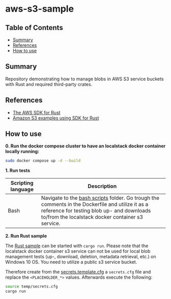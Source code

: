 # aws-s3-sample

## Table of Contents

+ [Summary](#summary)
+ [References](#references)
+ [How to use](#how-to-use)

## Summary

Repository demonstrating how to manage blobs in AWS S3 service buckets with Rust and required third-party crates.


## References

- [The AWS SDK for Rust ](https://www.serverlessguru.com/blog/aws-sdk-for-rust-getting-started)
- [Amazon S3 examples using SDK for Rust](https://docs.aws.amazon.com/sdk-for-rust/latest/dg/rust_s3_code_examples.html)

## How to use

**0. Run the docker compose cluster to have an localstack docker container locally running:**

```bash
sudo docker compose up -d --build
```

**1. Run tests**

| Scripting language | Description | 
|----------|----------|
| Bash | Navigate to the [bash scripts](./bash/) folder. Go trough the comments in the Dockerfile and utilize it as a reference for testing blob up- and downloads to/from the localstack docker container s3 service. | 

**2. Run Rust sample**

The [Rust sample](./src/main.rs) can be started with `cargo run`. Please note that the localstack docker container s3 service can not be used for local blob management tests (up-, download, deletion, metadata retrieval, etc.) on Windows 10 OS. You need to utilize a public s3 service bucket.

Therefore create from the [secrets.template.cfg](./temp/secrets.template.cfg) a `secrets.cfg` file and replace the `<PLACEHOLDER_*>` values.
Afterwards execute the following:

```bash
source temp/secrets.cfg
cargo run
```

